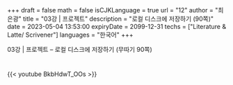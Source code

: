 +++
draft = false
math = false
isCJKLanguage = true
url = "12"
author = "최은광"
title = "03강 | 프로젝트"
description = "로컬 디스크에 저장하기 (90쪽)"
date = 2023-05-04 13:53:00
expiryDate = 2099-12-31
techs = ["Literature & Latte/ Scrivener"]
languages = "한국어"
+++

03강 | 프로젝트 – 로컬 디스크에 저장하기 (무따기 90쪽)

#

{{< youtube BkbHdwT_OOs >}}

#